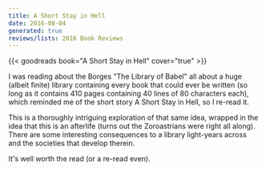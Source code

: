 ```yaml
---
title: A Short Stay in Hell
date: 2016-08-04
generated: true
reviews/lists: 2016 Book Reviews
---
```

{{< goodreads book="A Short Stay in Hell" cover="true" >}}

I was reading about the Borges "The Library of Babel" all about a huge (albeit finite) library containing every book that could ever be written (so long as it contains 410 pages containing 40 lines of 80 characters each), which reminded me of the short story A Short Stay in Hell, so I re-read it.  

This is a thoroughly intriguing exploration of that same idea, wrapped in the idea that this is an afterlife (turns out the Zoroastrians were right all along). There are some interesting consequences to a library light-years across and the societies that develop therein.  

<!--more-->

It's well worth the read (or a re-read even).


